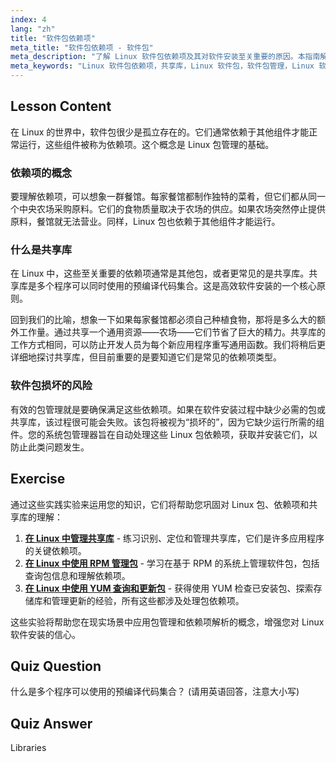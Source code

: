 ```yaml
---
index: 4
lang: "zh"
title: "软件包依赖项"
meta_title: "软件包依赖项 - 软件包"
meta_description: "了解 Linux 软件包依赖项及其对软件安装至关重要的原因。本指南解释了共享库以及软件包管理如何处理依赖项以防止软件损坏。"
meta_keywords: "Linux 软件包依赖项，共享库，Linux 软件包，软件包管理，Linux 软件安装，Linux 教程，Linux 入门，Linux 指南"
---
```


## Lesson Content

在 Linux 的世界中，软件包很少是孤立存在的。它们通常依赖于其他组件才能正常运行，这些组件被称为依赖项。这个概念是 Linux 包管理的基础。

### 依赖项的概念

要理解依赖项，可以想象一群餐馆。每家餐馆都制作独特的菜肴，但它们都从同一个中央农场采购原料。它们的食物质量取决于农场的供应。如果农场突然停止提供原料，餐馆就无法营业。同样，Linux 包也依赖于其他组件才能运行。

### 什么是共享库

在 Linux 中，这些至关重要的依赖项通常是其他包，或者更常见的是共享库。共享库是多个程序可以同时使用的预编译代码集合。这是高效软件安装的一个核心原则。

回到我们的比喻，想象一下如果每家餐馆都必须自己种植食物，那将是多么大的额外工作量。通过共享一个通用资源——农场——它们节省了巨大的精力。共享库的工作方式相同，可以防止开发人员为每个新应用程序重写通用函数。我们将稍后更详细地探讨共享库，但目前重要的是要知道它们是常见的依赖项类型。

### 软件包损坏的风险

有效的包管理就是要确保满足这些依赖项。如果在软件安装过程中缺少必需的包或共享库，该过程很可能会失败。该包将被视为“损坏的”，因为它缺少运行所需的组件。您的系统包管理器旨在自动处理这些 Linux 包依赖项，获取并安装它们，以防止此类问题发生。

## Exercise

通过这些实践实验来运用您的知识，它们将帮助您巩固对 Linux 包、依赖项和共享库的理解：

1. **[在 Linux 中管理共享库](https://labex.io/zh/labs/comptia-manage-shared-libraries-in-linux-590867)** - 练习识别、定位和管理共享库，它们是许多应用程序的关键依赖项。
2. **[在 Linux 中使用 RPM 管理包](https://labex.io/zh/labs/rhel-managing-packages-with-rpm-in-linux-590868)** - 学习在基于 RPM 的系统上管理软件包，包括查询包信息和理解依赖项。
3. **[在 Linux 中使用 YUM 查询和更新包](https://labex.io/zh/labs/rhel-query-and-update-packages-with-yum-in-linux-590869)** - 获得使用 YUM 检查已安装包、探索存储库和管理更新的经验，所有这些都涉及处理包依赖项。

这些实验将帮助您在现实场景中应用包管理和依赖项解析的概念，增强您对 Linux 软件安装的信心。

## Quiz Question

什么是多个程序可以使用的预编译代码集合？ (请用英语回答，注意大小写)

## Quiz Answer

Libraries
